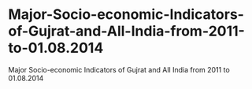 # Major-Socio-economic-Indicators-of-Gujrat-and-All-India-from-2011-to-01.08.2014
Major Socio-economic Indicators of Gujrat and All India from 2011 to 01.08.2014
